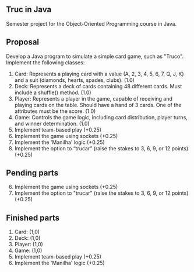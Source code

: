 ## Truc in Java

Semester project for the Object-Oriented Programming course in Java.

## Proposal

Develop a Java program to simulate a simple card game, such as "Truco". Implement the following classes:

1. Card: Represents a playing card with a value (A, 2, 3, 4, 5, 6, 7, Q, J, K) and a suit (diamonds, hearts, spades, clubs). (1.0)
2. Deck: Represents a deck of cards containing 48 different cards. Must include a shuffle() method. (1.0)
3. Player: Represents a player in the game, capable of receiving and playing cards on the table. Should have a hand of 3 cards. One of the attributes must be the score. (1.0)
4. Game: Controls the game logic, including card distribution, player turns, and winner determination. (1.0)
5. Implement team-based play (+0.25)
6. Implement the game using sockets (+0.25)
7. Implement the 'Manilha' logic (+0.25)
8. Implement the option to “trucar” (raise the stakes to 3, 6, 9, or 12 points) (+0.25)

## Pending parts

6. Implement the game using sockets (+0.25)
8. Implement the option to "trucar" (raise the stakes to 3, 6, 9, or 12 points) (+0.25)

## Finished parts

1. Card: (1,0)
2. Deck: (1,0)
3. Player: (1,0)
4. Game: (1,0)
5. Implement team-based play (+0.25)
7. Implement the 'Manilha' logic (+0.25)
